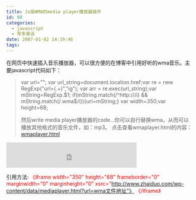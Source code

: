 ```yaml
---
title: Js版WMA的media player播放器插件
id: 98
categories:
  - javascript
  - 窄多废话
date: 2007-01-02 14:19:46
tags:
---
```


在网页中快速插入音乐播放器，可以很方便的在博客中引用好听的wma音乐。主要javascript代码如下：
> var url="";
> var url_string=document.location.href;var re = new RegExp("url=(.+)","ig");
> var arr = re.exec(url_string);var mString=RegExp.$1;
> if(mString.match(/^http:///i) && mString.match(/.wma$/i)){url=mString;}
> var width=350;var height=68;
> 
> 然后write media player播放器的code...你可以自行替换wma，从而可以播放其他格式的音乐文件，如：mp3。
点击查看wmaplayer.html的内容：[wmaplayer.html](http://www.zhaiduo.com/wp-content/data/mediaplayer.html)
<iframe width="350" height="68" frameborder="0" marginwidth="0" marginheight="0" src="http://www.zhaiduo.com/wp-content/data/mediaplayer.html?url=http://fs9.139.com/0/438/andy258/share/200651921811230.wma"> </iframe>

引用方法: <font color="red">
《iframe width="350" height="68" frameborder="0" marginwidth="0" marginheight="0" xsrc="http://www.zhaiduo.com/wp-content/data/mediaplayer.html?url=wma文件地址"》 《/iframe》</font>